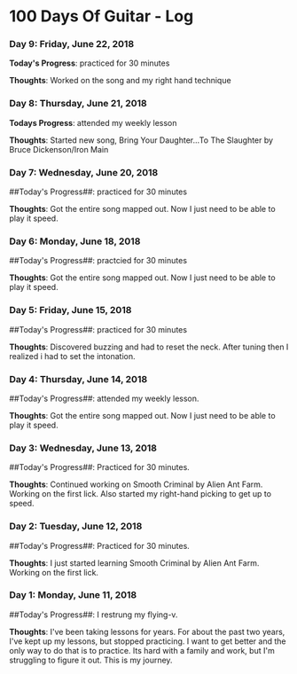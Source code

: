 # 100 Days Of Guitar - Log

### Day 9: Friday, June 22, 2018

**Today's Progress**:  practiced for 30 minutes

**Thoughts**:  Worked on the song and my right hand technique

### Day 8: Thursday, June 21, 2018

**Todays Progress**:  attended my weekly lesson

**Thoughts**:  Started new song, Bring Your Daughter...To The Slaughter by Bruce Dickenson/Iron Main

### Day 7: Wednesday, June 20, 2018

##Today's Progress##:  practiced for 30 minutes

**Thoughts**:  Got the entire song mapped out.  Now I just need to be able to play it speed.

### Day 6: Monday, June 18, 2018

##Today's Progress##:  practcied for 30 minutes

**Thoughts**:  Got the entire song mapped out.  Now I just need to be able to play it speed.

### Day 5: Friday, June 15, 2018

##Today's Progress##:  practiced for 30 minutes

**Thoughts**:  Discovered buzzing and had to reset the neck.  After tuning then I realized i had to set the intonation.

### Day 4: Thursday, June 14, 2018

##Today's Progress##:  attended my weekly lesson.

**Thoughts**:  Got the entire song mapped out.  Now I just need to be able to play it speed.

### Day 3: Wednesday, June 13, 2018

##Today's Progress##:  Practiced for 30 minutes.

**Thoughts**:  Continued working on Smooth Criminal by Alien Ant Farm.  Working on the first lick.  Also started my right-hand picking to get up to speed.

### Day 2: Tuesday, June 12, 2018

##Today's Progress##:  Practiced for 30 minutes.

**Thoughts**:  I just started learning Smooth Criminal by Alien Ant Farm.  Working on the first lick.

### Day 1: Monday, June 11, 2018

##Today's Progress##:  I restrung my flying-v.

**Thoughts**:  I've been taking lessons for years.  For about the past two years, I've kept up my lessons, but stopped practicing.  I want to get better and the only way to do that is to practice.  Its hard with a family and work, but I'm struggling to figure it out.  This is my journey.

